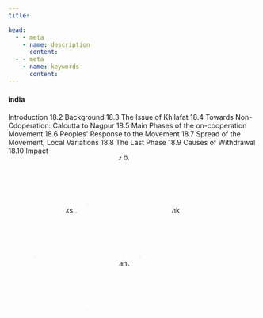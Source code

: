 ```yaml
---
title: 

head:
  - - meta
    - name: description
      content: 
  - - meta
    - name: keywords
      content:    
---
```



<div  font-serif     text-base	   font-medium hyphens-none leading-normal     tracking-wider subpixel-antialiased>


#### india
Introduction
18.2 Background
18.3 The Issue of Khilafat
18.4 Towards Non-Cdoperation: Calcutta to Nagpur
18.5 Main Phases of the on-cooperation Movement
18.6 Peoples' Response to the Movement
18.7 Spread of the Movement, Local Variations
18.8 The Last Phase
18.9 Causes of Withdrawal
18.10 Impact

</div>


<div class="gallery">
  <img src="https://picsum.photos/id/1040/300/300" alt="a house on a mountain">
  <img src="https://picsum.photos/id/106/300/300" alt="sime pink flowers">
  <img src="https://picsum.photos/id/136/300/300" alt="big rocks with some trees">
  <img src="https://picsum.photos/id/110/300/300" alt="a cool landscape">
</div>

<!-- Rhombus image gallery -->
<style scoped>
.gallery {
  --s: 150px; /* control the size */
  display: grid;
  grid: auto-flow var(--s) / repeat(2,var(--s));
  gap: 1px;
  place-items: center;
  margin: calc(var(--s)/2);
  transform: rotate(45deg);
}
.gallery > img {
  width: 141%; /* sqrt(2)*100% */
  aspect-ratio: 1;
  object-fit: cover;
  filter: grayscale(50%);
  transform: scale(var(--_t,1)) rotate(-45deg);
  clip-path: polygon(50% 0,100% 50%,50% 100%,0 50%);
  cursor: pointer;
  transition: .2s linear;
}
.gallery > img:hover {
  filter: grayscale(0);
  --_t: 2;
}

</style>
